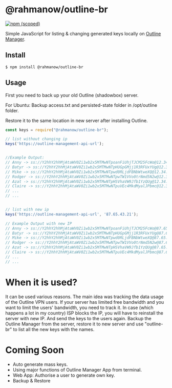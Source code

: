 # @rahmanow/outline-br

[![npm (scoped)](https://img.shields.io/badge/npm-8.1.2-green.svg)](https://www.npmjs.com/package/@rahmanow/outline-keys-generator)

Simple JavaScript for listing & changing generated keys locally on [Outline Manager](https://outline.org).

## Install

```
$ npm install @rahmanow/outline-br
```

## Usage
First you need to back up your old Outline (shadowbox) server. 

For Ubuntu:
Backup access.txt and persisted-state folder in /opt/outline folder.

Restore it to the same location in new server after installing Outline.

```js
const keys = require("@rahmanow/outline-br");

// list without changing ip
keys('https://outline-management-api-url');


//Example Output:
// Anny -> ss://Y2hhY2hhMjAtaWV0Zi1wb2x5MTMwNTpoanFiUhjTJCM25FcWo@12.34.56.78:3422
// Batyr -> ss://Y2hhY2hhMjAtaWV0Zi1wb2x5MTMwNTpHUGpGMjj1R3RFUxYUg@12.34.56.78:3425
// Mike -> ss://Y2hhY2hhMjAtaWV0Zi1wb2x5MTMwNTpwd0RLjdFBNbWtweXQ@12.34.56.78:2323
// Rodger -> ss://Y2hhY2hhMjAtaWV0Zi1wb2x5MTMwNTpwTW1VVo0trNmd5N2w@12.34.56.78:443
// Azat -> ss://Y2hhY2hhMjAtaWV0Zi1wb2x5MTMwNTpHSVhaVW9Jfb1YzQUg@12.34.56.78:3422
// Claire -> ss://Y2hhY2hhMjAtaWV0Zi1wb2x5MTMwNTpuVEc4MkdMyalJPbmc@12.34.56.78:3422
// ...
// ...


// list with new ip
keys('https://outline-management-api-url', '87.65.43.21');

// Example Output with new IP
// Anny -> ss://Y2hhY2hhMjAtaWV0Zi1wb2x5MTMwNTpoanFiUhjTJCM25FcWo@87.65.43.21:3422
// Batyr -> ss://Y2hhY2hhMjAtaWV0Zi1wb2x5MTMwNTpHUGpGMjj1R3RFUxYUg@87.65.43.21:3425
// Mike -> ss://Y2hhY2hhMjAtaWV0Zi1wb2x5MTMwNTpwd0RLjdFBNbWtweXQ@87.65.43.21:2323
// Rodger -> ss://Y2hhY2hhMjAtaWV0Zi1wb2x5MTMwNTpwTW1VVo0trNmd5N2w@87.65.43.21:443
// Azat -> ss://Y2hhY2hhMjAtaWV0Zi1wb2x5MTMwNTpHSVhaVW9Jfb1YzQUg@87.65.43.21:3422
// Claire -> ss://Y2hhY2hhMjAtaWV0Zi1wb2x5MTMwNTpuVEc4MkdMyalJPbmc@87.65.43.21:3422
// ...
// ...
```

# When it is used?
It can be used various reasons. The main idea was tracking the data usage of the Outline VPN users. If your server has limited free bandwidth and you want to limit the users' bandwidth, you need to track it. In case (which happens a lot in my country) ISP blocks the IP, you will have to reinstall the server with new IP. And send the keys to the users again. Backup the Outline Manager from the server, restore it to new server and use "outline-br" to list all the new keys with the names.

# Coming Soon
- Auto generate mass keys.
- Using major functions of Outline Manager App from terminal.
- Web App: Authorise a user to generate own key.
- Backup & Restore 
